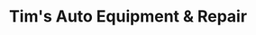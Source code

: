 ---
title: "Tim's Auto Equipment & Repair"
url: /furlong/tims-auto-equipment-und-repair/
shop: Autowerkstatt
---